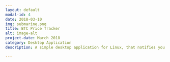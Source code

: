 ```yaml
---
layout: default
modal-id: 4
date: 2018-03-10
img: submarine.png
title: BTC Price Tracker
alt: image-alt
project-date: March 2018
category: Desktop Application
description: A simple desktop application for Linux, that notifies you when the Bitcoin price exceeds a limit set by you<br> Check it out here <a href="https://github.com/Aveek-Saha/Bitcoin-price-tracker/releases"> BTC Price Tracker!</a> <br> This was made by following the tutorial by <a href="https://coursetro.com/courses/22/Creating-Desktop-Apps-with-Electron-Tutorial">Gary Simon</a>. Its a great tutorial, check it out!<br> <div>Icons made by <a href="http://www.freepik.com" title="Freepik">Freepik</a> from <a href="https://www.flaticon.com/" title="Flaticon">www.flaticon.com</a> is licensed by <a href="http://creativecommons.org/licenses/by/3.0/" title="Creative Commons BY 3.0" target="_blank">CC 3.0 BY</a></div>

---
```

